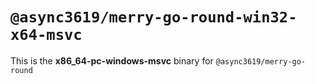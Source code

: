 # `@async3619/merry-go-round-win32-x64-msvc`

This is the **x86_64-pc-windows-msvc** binary for `@async3619/merry-go-round`
